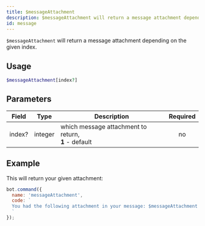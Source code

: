 ```yaml
---
title: $messageAttachment 
description: $messageAttachment will return a message attachment depending on the given index.
id: message
---
```


`$messageAttachment` will return a message attachment depending on the given index.

## Usage

```php
$messageAttachment[index?]
```

## Parameters 


| Field  | Type    | Description                                              | Required |
| ------ | ------- | -------------------------------------------------------- | :------: |
| index? | integer | which message attachment to return, <br /> **1** - default |    no    |


## Example

This will return your given attachment:

```javascript
bot.command({
  name: 'messageAttachment',
  code: `
  You had the following attachment in your message: $messageAttachment
  `
});
```
